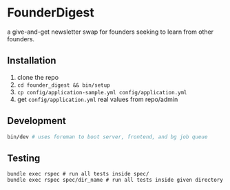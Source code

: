 # FounderDigest

a give-and-get newsletter swap for founders seeking to learn from other founders.

## Installation

1. clone the repo
1. `cd founder_digest && bin/setup`
1. `cp config/application-sample.yml config/application.yml`
1. get `config/application.yml` real values from repo/admin

## Development

```sh
bin/dev # uses foreman to boot server, frontend, and bg job queue
```

## Testing

```
bundle exec rspec # run all tests inside spec/
bundle exec rspec spec/dir_name # run all tests inside given directory
```
